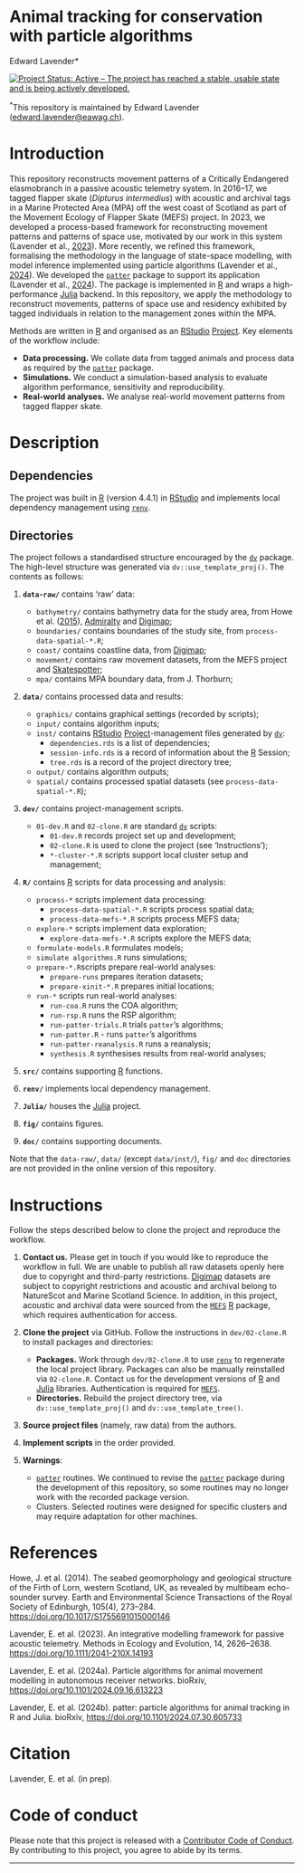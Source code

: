 Animal tracking for conservation with particle algorithms
================
Edward Lavender\*

[![Project Status: Active – The project has reached a stable, usable
state and is being actively
developed.](https://www.repostatus.org/badges/latest/active.svg)](https://www.repostatus.org/#active)

<sup>\*</sup>This repository is maintained by Edward Lavender
(<edward.lavender@eawag.ch>).

# Introduction

This repository reconstructs movement patterns of a Critically
Endangered elasmobranch in a passive acoustic telemetry system. In
2016–17, we tagged flapper skate (*Dipturus intermedius*) with acoustic
and archival tags in a Marine Protected Area (MPA) off the west coast of
Scotland as part of the Movement Ecology of Flapper Skate (MEFS)
project. In 2023, we developed a process-based framework for
reconstructing movement patterns and patterns of space use, motivated by
our work in this system (Lavender et al.,
[2023](https://doi.org/10.1111/2041-210X.14193)). More recently, we
refined this framework, formalising the methodology in the language of
state-space modelling, with model inference implemented using particle
algorithms (Lavender et al.,
[2024](https://doi.org/10.1101/2024.09.16.613223)). We developed the
[`patter`](https://github.com/edwardlavender/patter) package to support
its application (Lavender et al.,
[2024](https://doi.org/10.1101/2024.07.30.605733)). The package is
implemented in [R](https://www.r-project.org/) and wraps a
high-performance [Julia](http://julialang.org) backend. In this
repository, we apply the methodology to reconstruct movements, patterns
of space use and residency exhibited by tagged individuals in relation
to the management zones within the MPA.

Methods are written in [R](https://www.r-project.org/) and organised as
an [RStudio](https://www.rstudio.com/)
[Project](https://r4ds.had.co.nz/workflow-projects.html). Key elements
of the workflow include:

- **Data processing.** We collate data from tagged animals and process
  data as required by the
  [`patter`](https://github.com/edwardlavender/patter) package.
- **Simulations.** We conduct a simulation-based analysis to evaluate
  algorithm performance, sensitivity and reproducibility.
- **Real-world analyses.** We analyse real-world movement patterns from
  tagged flapper skate.

# Description

## Dependencies

The project was built in [R](https://www.r-project.org/) (version 4.4.1)
in [RStudio](https://www.rstudio.com/) and implements local dependency
management using
[`renv`](https://rstudio.github.io/renv/articles/renv.html).

## Directories

The project follows a standardised structure encouraged by the
[`dv`](https://github.com/edwardlavender/dv) package. The high-level
structure was generated via `dv::use_template_proj()`. The contents as
follows:

1.  **`data-raw/`** contains ‘raw’ data:

    - `bathymetry/` contains bathymetry data for the study area, from
      Howe et al. ([2015](https://doi.org/10.1017/S1755691015000146)),
      [Admiralty](https://www.admiralty.co.uk/access-data/seabed-mapping)
      and [Digimap](https://digimap.edina.ac.uk);
    - `boundaries/` contains boundaries of the study site, from
      `process-data-spatial-*.R`;
    - `coast/` contains coastline data, from
      [Digimap](https://digimap.edina.ac.uk);
    - `movement/` contains raw movement datasets, from the MEFS project
      and [Skatespotter](https://skatespotter.sams.ac.uk);
    - `mpa/` contains MPA boundary data, from J. Thorburn; <br/>

2.  **`data/`** contains processed data and results:

    - `graphics/` contains graphical settings (recorded by scripts);
    - `input/` contains algorithm inputs;
    - `inst/` contains [RStudio](https://www.rstudio.com/)
      [Project](https://r4ds.had.co.nz/workflow-projects.html)-management
      files generated by [`dv`](https://github.com/edwardlavender/dv):
      - `dependencies.rds` is a list of dependencies;
      - `session-info.rds` is a record of information about the
        [R](https://www.r-project.org/) Session;
      - `tree.rds` is a record of the project directory tree;
    - `output/` contains algorithm outputs;
    - `spatial/` contains processed spatial datasets (see
      `process-data-spatial-*.R`); <br/>

3.  **`dev/`** contains project-management scripts.

    - `01-dev.R` and `02-clone.R` are standard
      [`dv`](https://github.com/edwardlavender/dv) scripts:
      - `01-dev.R` records project set up and development;
      - `02-clone.R` is used to clone the project (see ‘Instructions’);
      - `*-cluster-*.R` scripts support local cluster setup and
        management;

4.  **`R/`** contains [R](https://www.r-project.org/) scripts for data
    processing and analysis:

    - `process-*` scripts implement data processing:
      - `process-data-spatial-*.R` scripts process spatial data;
      - `process-data-mefs-*.R` scripts process MEFS data;
    - `explore-*` scripts implement data exploration;
      - `explore-data-mefs-*.R` scripts explore the MEFS data;
    - `formulate-models.R` formulates models;
    - `simulate algorithms.R` runs simulations;
    - `prepare-*.R`scripts prepare real-world analyses:
      - `prepare-runs` prepares iteration datasets;
      - `prepare-xinit-*.R` prepares initial locations;
    - `run-*` scripts run real-world analyses:
      - `run-coa.R` runs the COA algorithm;
      - `run-rsp.R` runs the RSP algorithm;
      - `run-patter-trials.R` trials `patter`’s algorithms;
      - `run-patter.R` - runs `patter`’s algorithms
      - `run-patter-reanalysis.R` runs a reanalysis;
      - `synthesis.R` synthesises results from real-world analyses;

5.  **`src/`** contains supporting [R](https://www.r-project.org/)
    functions.

6.  **`renv/`** implements local dependency management.

7.  **`Julia/`** houses the [Julia](http://julialang.org) project.

8.  **`fig/`** contains figures.

9.  **`doc/`** contains supporting documents.

Note that the `data-raw/`, `data/` (except `data/inst/`), `fig/` and
`doc` directories are not provided in the online version of this
repository.

# Instructions

Follow the steps described below to clone the project and reproduce the
workflow.

1.  **Contact us.** Please get in touch if you would like to reproduce
    the workflow in full. We are unable to publish all raw datasets
    openly here due to copyright and third-party restrictions.
    [Digimap](https://digimap.edina.ac.uk) datasets are subject to
    copyright restrictions and acoustic and archival belong to
    NatureScot and Marine Scotland Science. In addition, in this
    project, acoustic and archival data were sourced from the
    [`MEFS`](https://github.com/edwardlavender/MEFS)
    [R](https://www.r-project.org/) package, which requires
    authentication for access.

2.  **Clone the project** via GitHub. Follow the instructions in
    `dev/02-clone.R` to install packages and directories:

    - **Packages.** Work through `dev/02-clone.R` to use
      [`renv`](https://rstudio.github.io/renv/articles/renv.html) to
      regenerate the local project library. Packages can also be
      manually reinstalled via `02-clone.R`. Contact us for the
      development versions of [R](https://www.r-project.org/) and
      [Julia](http://julialang.org) libraries. Authentication is
      required for [`MEFS`](https://github.com/edwardlavender/MEFS).
    - **Directories.** Rebuild the project directory tree, via
      `dv::use_template_proj()` and `dv::use_template_tree()`.

3.  **Source project files** (namely, raw data) from the authors.

4.  **Implement scripts** in the order provided.

5.  **Warnings**:

    - [`patter`](https://github.com/edwardlavender/patter) routines. We
      continued to revise the
      [`patter`](https://github.com/edwardlavender/patter) package
      during the development of this repository, so some routines may no
      longer work with the recorded package version.
    - Clusters. Selected routines were designed for specific clusters
      and may require adaptation for other machines.

# References

Howe, J. et al. (2014). The seabed geomorphology and geological
structure of the Firth of Lorn, western Scotland, UK, as revealed by
multibeam echo-sounder survey. Earth and Environmental Science
Transactions of the Royal Society of Edinburgh, 105(4), 273–284.
<https://doi.org/10.1017/S1755691015000146>

Lavender, E. et al. (2023). An integrative modelling framework for
passive acoustic telemetry. Methods in Ecology and Evolution, 14,
2626–2638. <https://doi.org/10.1111/2041-210X.14193>

Lavender, E. et al. (2024a). Particle algorithms for animal movement
modelling in autonomous receiver networks. bioRxiv,
<https://doi.org/10.1101/2024.09.16.613223>

Lavender, E. et al. (2024b). patter: particle algorithms for animal
tracking in R and Julia. bioRxiv,
<https://doi.org/10.1101/2024.07.30.605733>

# Citation

Lavender, E. et al. (in prep).

# Code of conduct

Please note that this project is released with a [Contributor Code of
Conduct](https://contributor-covenant.org/version/2/1/CODE_OF_CONDUCT.html).
By contributing to this project, you agree to abide by its terms.

------------------------------------------------------------------------

